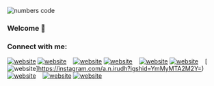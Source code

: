 ![numbers code](https://user-images.githubusercontent.com/104290279/189412354-2a1756df-9440-4211-b6ca-3caca8b72e0a.gif)

### Welcome 👋

### Connect with me:

[![website](./img/globe-light.svg)](https://codestackr.com#gh-light-mode-only)
[![website](./img/globe-dark.svg)](https://codestackr.com#gh-dark-mode-only)
&nbsp;&nbsp;
[![website](./img/youtube-light.svg)](https://youtube.com/playlist?list=PLBeSBEqIGL2whBtcNjqzMiiOVBAUadDD5)
[![website](./img/youtube-dark.svg)](https://youtube.com/playlist?list=PLBeSBEqIGL2whBtcNjqzMiiOVBAUadDD5)
&nbsp;&nbsp;
[![website](./img/linkedin-light.svg)](https://www.linkedin.com/in/anirudh-gattu-802629186)
[![website](./img/linkedin-dark.svg)](https://www.linkedin.com/in/anirudh-gattu-802629186)
&nbsp;&nbsp;
[![website](./img/instagram-light.svg)]https://instagram.com/a.n.irudh?igshid=YmMyMTA2M2Y=)
[![website](./img/instagram-dark.svg)](https://instagram.com/a.n.irudh?igshid=YmMyMTA2M2Y=)
&nbsp;&nbsp;
[![website](./img/twitter-light.svg)](https://vs.co/ib4winot)
[![website](./img/twitter-dark.svg)](https://vs.co/ib4winot)
&nbsp;&nbsp;



